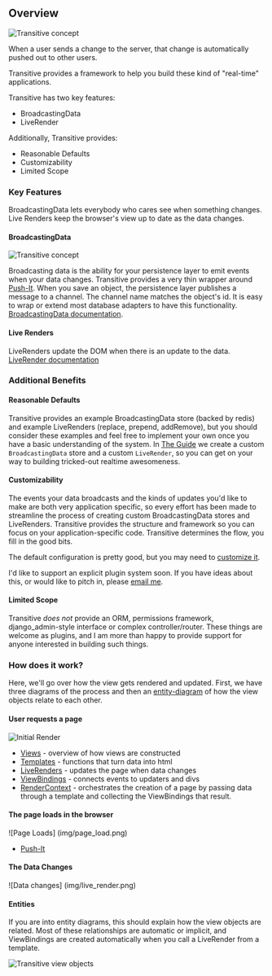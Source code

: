 ## Overview

![Transitive concept](img/concept.png)

When a user sends a change to the server, that change is automatically pushed out to other users.

Transitive provides a framework to help you build these kind of "real-time" applications.

Transitive has two key features:

  * BroadcastingData
  * LiveRender

Additionally, Transitive provides:

  * Reasonable Defaults
  * Customizability
  * Limited Scope

### Key Features

 BroadcastingData lets everybody who cares see when something changes. Live Renders keep the browser's view up to date as the data changes.

#### BroadcastingData

![Transitive concept](img/broadcasting_data.png)

Broadcasting data is the ability for your persistence layer to emit events when your data changes.  Transitive provides a very thin wrapper around [Push-It](http://github.com/aaronblohowiak/Push-It).  When you save an object, the persistence layer publishes a message to a channel.  The channel name matches the object's id.  It is easy to wrap or extend most database adapters to have this functionality. [BroadcastingData documentation](persistence.html#broadcasting_Data).

#### Live Renders

LiveRenders update the DOM when there is an update to the data. [LiveRender documentation](views.html#liveRender) 

### Additional Benefits

#### Reasonable Defaults

Transitive provides an example BroadcastingData store (backed by redis) and example LiveRenders (replace, prepend, addRemove), but you should consider these examples and feel free to implement your own once you have a basic understanding of the system.  In [The Guide](http://transitive.io/guide.html) we create a custom `BroadcastingData` store and a custom `LiveRender`, so you can get on your way to building tricked-out realtime awesomeness.

#### Customizability

The events your data broadcasts and the kinds of updates you'd like to make are both very application specific, so every effort has been made to streamline the process of creating custom BroadcastingData stores and LiveRenders.  Transitive provides the structure and framework so you can focus on your application-specific code.  Transitive determines the flow, you fill in the good bits.

The default configuration is pretty good, but you may need to [customize it](options.html).

I'd like to support an explicit plugin system soon.  If you have ideas about this, or would like to pitch in, please [email me](mailto:aaron.blohowiak@gmail.com).

#### Limited Scope

Transitive *does not* provide an ORM, permissions framework, django_admin-style interface or complex controller/router.  These things are welcome as plugins, and I am more than happy to provide support for anyone interested in building such things.

### How does it work?

Here, we'll go over how the view gets rendered and updated.  First, we have three diagrams of the process and then an [entity-diagram](#entities) of how the view objects relate to each other. 


#### User requests a page
![Initial Render](img/page_render.png)
 
 * [Views](views.html) - overview of how views are constructed
 * [Templates](views.html#templates) - functions that turn data into html
 * [LiveRenders](views.html#liveRender) - updates the page when data changes
 * [ViewBindings](views.html#viewBinding) - connects events to updaters and divs
 * [RenderContext](views.html#renderContext) - orchestrates the creation of a page by passing data through a template and collecting the ViewBindings that result.

#### The page loads in the browser
![Page Loads] (img/page_load.png)

 * [Push-It](http://github.com/aaronblohowiak/Push-It)

#### The Data Changes
![Data changes] (img/live_render.png)

#### Entities

If you are into entity diagrams, this should explain how the view objects are related.  Most of these relationships are automatic or implicit, and ViewBindings are created automatically when you call a LiveRender from a template.

![Transitive view objects](img/view_objects.png)


